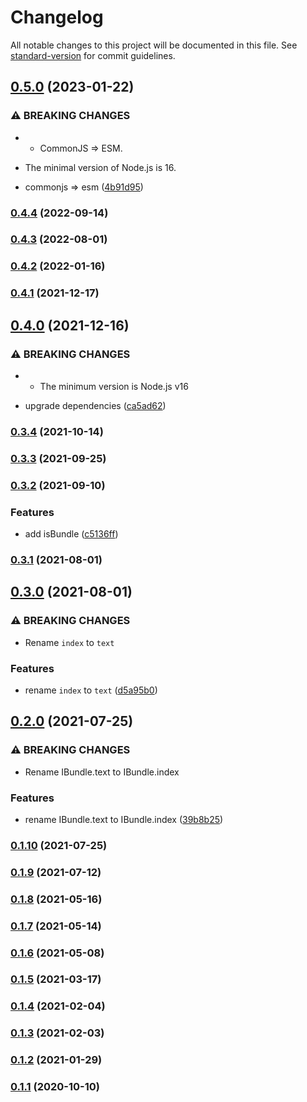 # Changelog

All notable changes to this project will be documented in this file. See [standard-version](https://github.com/conventional-changelog/standard-version) for commit guidelines.

## [0.5.0](https://github.com/BlackGlory/bundle/compare/v0.4.4...v0.5.0) (2023-01-22)


### ⚠ BREAKING CHANGES

* - CommonJS => ESM.
- The minimal version of Node.js is 16.

* commonjs => esm ([4b91d95](https://github.com/BlackGlory/bundle/commit/4b91d95cd912b5c274bf7aa26403e1b55c01d90e))

### [0.4.4](https://github.com/BlackGlory/bundle/compare/v0.4.3...v0.4.4) (2022-09-14)

### [0.4.3](https://github.com/BlackGlory/bundle/compare/v0.4.2...v0.4.3) (2022-08-01)

### [0.4.2](https://github.com/BlackGlory/bundle/compare/v0.4.1...v0.4.2) (2022-01-16)

### [0.4.1](https://github.com/BlackGlory/bundle/compare/v0.4.0...v0.4.1) (2021-12-17)

## [0.4.0](https://github.com/BlackGlory/bundle/compare/v0.3.4...v0.4.0) (2021-12-16)


### ⚠ BREAKING CHANGES

* - The minimum version is Node.js v16

* upgrade dependencies ([ca5ad62](https://github.com/BlackGlory/bundle/commit/ca5ad62c4c38ef37dc3a05b5cfb4d983bd1fcc66))

### [0.3.4](https://github.com/BlackGlory/bundle/compare/v0.3.3...v0.3.4) (2021-10-14)

### [0.3.3](https://github.com/BlackGlory/bundle/compare/v0.3.2...v0.3.3) (2021-09-25)

### [0.3.2](https://github.com/BlackGlory/bundle/compare/v0.3.1...v0.3.2) (2021-09-10)


### Features

* add isBundle ([c5136ff](https://github.com/BlackGlory/bundle/commit/c5136ff95efe30c002379f4895c64327ece48d08))

### [0.3.1](https://github.com/BlackGlory/bundle/compare/v0.3.0...v0.3.1) (2021-08-01)

## [0.3.0](https://github.com/BlackGlory/bundle/compare/v0.2.0...v0.3.0) (2021-08-01)


### ⚠ BREAKING CHANGES

* Rename `index` to `text`

### Features

* rename `index` to `text` ([d5a95b0](https://github.com/BlackGlory/bundle/commit/d5a95b0347888b5c23fb2971bbb98cf7a3acab04))

## [0.2.0](https://github.com/BlackGlory/bundle/compare/v0.1.10...v0.2.0) (2021-07-25)


### ⚠ BREAKING CHANGES

* Rename IBundle.text to IBundle.index

### Features

* rename IBundle.text to IBundle.index ([39b8b25](https://github.com/BlackGlory/bundle/commit/39b8b251b40cda4b59d6b2974f73e653373a0ffc))

### [0.1.10](https://github.com/BlackGlory/bundle/compare/v0.1.9...v0.1.10) (2021-07-25)

### [0.1.9](https://github.com/BlackGlory/bundle/compare/v0.1.8...v0.1.9) (2021-07-12)

### [0.1.8](https://github.com/BlackGlory/bundle/compare/v0.1.7...v0.1.8) (2021-05-16)

### [0.1.7](https://github.com/BlackGlory/bundle/compare/v0.1.6...v0.1.7) (2021-05-14)

### [0.1.6](https://github.com/BlackGlory/bundle/compare/v0.1.5...v0.1.6) (2021-05-08)

### [0.1.5](https://github.com/BlackGlory/bundle/compare/v0.1.4...v0.1.5) (2021-03-17)

### [0.1.4](https://github.com/BlackGlory/bundle/compare/v0.1.3...v0.1.4) (2021-02-04)

### [0.1.3](https://github.com/BlackGlory/bundle/compare/v0.1.2...v0.1.3) (2021-02-03)

### [0.1.2](https://github.com/BlackGlory/bundle/compare/v0.1.1...v0.1.2) (2021-01-29)

### [0.1.1](https://github.com/BlackGlory/bundle/compare/v0.1.0...v0.1.1) (2020-10-10)
